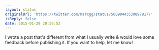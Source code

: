 ```yaml
---
layout: status
originalUrl: 'https://twitter.com/marcgg/status/560904435308978177'
isReply: false
date: 2015-01-29 20:56:53
---
```


I wrote a post that's different from what I usually write &amp; would love some feedback before publishing it. If you want to help, let me know!
